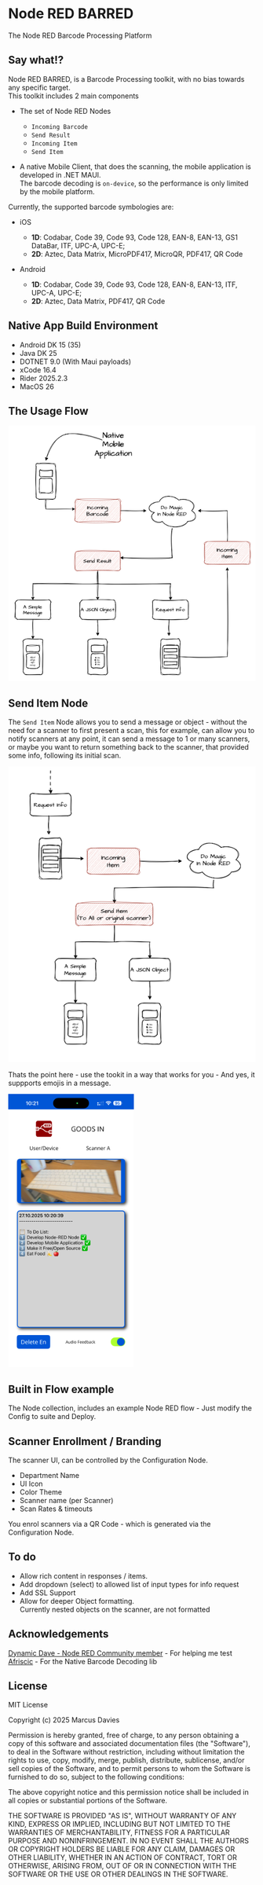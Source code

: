 # Node RED BARRED
The Node RED Barcode Processing Platform

## Say what!?
Node RED BARRED, is a Barcode Processing toolkit, with no bias towards any specific target.  
This toolkit includes 2 main components

- The set of Node RED Nodes 
  - `Incoming Barcode`
  - `Send Result`
  - `Incoming Item`
  - `Send Item`

- A native Mobile Client, that does the scanning, the mobile application is developed in .NET MAUI.  
  The barcode decoding is `on-device`, so the performance is only limited by the mobile platform. 

Currently, the supported barcode symbologies are:

 - iOS
   - **1D**: Codabar, Code 39, Code 93, Code 128, EAN-8, EAN-13, GS1 DataBar, ITF, UPC-A, UPC-E;
   - **2D**: Aztec, Data Matrix, MicroPDF417, MicroQR, PDF417, QR Code

- Android
   - **1D**: Codabar, Code 39, Code 93, Code 128, EAN-8, EAN-13, ITF, UPC-A, UPC-E;
   - **2D**: Aztec, Data Matrix, PDF417, QR Code
     

## Native App Build Environment

 - Android DK 15 (35)
 - Java DK 25
 - DOTNET 9.0 (With Maui payloads)
 - xCode 16.4
 - Rider 2025.2.3
 - MacOS 26

## The Usage Flow

![Image](./Images/flow.png)

## Send Item Node

The `Send Item` Node allows you to send a message or object - without the need for a scanner to first present a scan, this for example, can allow you to notify scanners at any point, it can send a message to 1 or many scanners, or maybe you want to return something back to the scanner, that provided some info, following its initial scan.  

![Image](./Images/Send.png)

Thats the point here - use the tookit in a way that works for you - And yes, it suppports emojis in a message.

![Image](./Images/Emoji.png)



## Built in Flow example

The Node collection, includes an example Node RED flow - Just modify the Config to suite and Deploy.

## Scanner Enrollment / Branding

The scanner UI, can be controlled by the Configuration Node.

 - Department Name
 - UI Icon
 - Color Theme
 - Scanner name (per Scanner)
 - Scan Rates & timeouts

 You enrol scanners via a QR Code - which is generated via the Configuration Node.  

## To do

 - Allow rich content in responses / items.
 - Add dropdown (select) to allowed list of input types for info  request
 - Add SSL Support
 - Allow for deeper Object formatting.  
   Currently nested objects on the scanner, are not formatted  

## Acknowledgements

[Dynamic Dave - Node RED Community member](https://discourse.nodered.org/u/dynamicdave/summary) - For helping me test  
[Afriscic](https://github.com/afriscic) - For the Native Barcode Decoding lib



## License
MIT License

Copyright (c) 2025 Marcus Davies

Permission is hereby granted, free of charge, to any person obtaining a copy
of this software and associated documentation files (the "Software"), to deal
in the Software without restriction, including without limitation the rights
to use, copy, modify, merge, publish, distribute, sublicense, and/or sell
copies of the Software, and to permit persons to whom the Software is
furnished to do so, subject to the following conditions:

The above copyright notice and this permission notice shall be included in all
copies or substantial portions of the Software.

THE SOFTWARE IS PROVIDED "AS IS", WITHOUT WARRANTY OF ANY KIND, EXPRESS OR
IMPLIED, INCLUDING BUT NOT LIMITED TO THE WARRANTIES OF MERCHANTABILITY,
FITNESS FOR A PARTICULAR PURPOSE AND NONINFRINGEMENT. IN NO EVENT SHALL THE
AUTHORS OR COPYRIGHT HOLDERS BE LIABLE FOR ANY CLAIM, DAMAGES OR OTHER
LIABILITY, WHETHER IN AN ACTION OF CONTRACT, TORT OR OTHERWISE, ARISING FROM,
OUT OF OR IN CONNECTION WITH THE SOFTWARE OR THE USE OR OTHER DEALINGS IN THE
SOFTWARE.